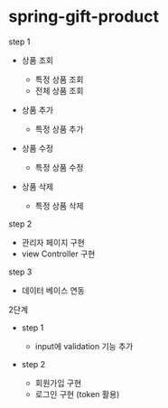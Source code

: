 # spring-gift-product

step 1
- 상품 조회
  - 특정 상품 조회
  - 전체 상품 조회
  
- 상품 추가
  - 특정 상품 추가
  
- 상품 수정
  - 특정 상품 수정

- 상품 삭제
  - 특정 상품 삭제

step 2 
- 관리자 페이지 구현
- view Controller 구현

step 3
- 데이터 베이스 연동

2단계
  - step 1
    - input에 validation 기능 추가

  - step 2
    - 회원가입 구현
    - 로그인 구현 (token 활용)